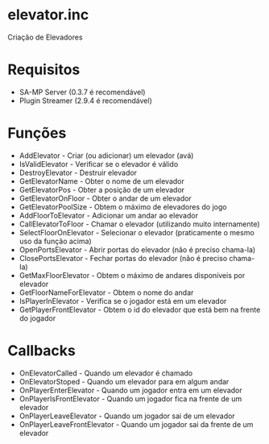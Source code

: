 # elevator.inc
Criação de Elevadores

# Requisitos
* SA-MP Server (0.3.7 é recomendável)
* Plugin Streamer (2.9.4 é recomendável)

# Funções
- AddElevator - Criar (ou adicionar) um elevador (avá)
- IsValidElevator - Verificar se o elevador é válido
- DestroyElevator - Destruir elevador
- GetElevatorName - Obter o nome de um elevador
- GetElevatorPos - Obter a posição de um elevador
- GetElevatorOnFloor - Obter o andar de um elevador
- GetElevatorPoolSize - Obtem o máximo de elevadores do jogo
- AddFloorToElevator - Adicionar um andar ao elevador
- CallElevatorToFloor - Chamar o elevador (utilizando muito internamente)
- SelectFloorOnElevator - Selecionar o elevador (praticamente o mesmo uso da função acima)
- OpenPortsElevator - Abrir portas do elevador (não é preciso chama-la)
- ClosePortsElevator - Fechar portas do elevador (não é preciso chama-la)
- GetMaxFloorElevator - Obtem o máximo de andares disponíveis por elevador
- GetFloorNameForElevator - Obtem o nome do andar
- IsPlayerInElevator - Verifica se o jogador está em um elevador
- GetPlayerFrontElevator - Obtem o id do elevador que está bem na frente do jogador

# Callbacks
- OnElevatorCalled - Quando um elevador é chamado
- OnElevatorStoped - Quando um elevador para em algum andar
- OnPlayerEnterElevator - Quando um jogador entra em um elevador
- OnPlayerIsFrontElevator - Quando um jogador fica na frente de um elevador
- OnPlayerLeaveElevator - Quando um jogador sai de um elevador
- OnPlayerLeaveFrontElevator - Quando um jogador sai da frente de um elevador
